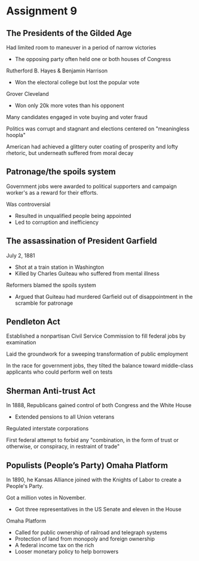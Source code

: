 # Assignment 9

## The Presidents of the Gilded Age

Had limited room to maneuver in a period of narrow victories
- The opposing party often held one or both houses of Congress

Rutherford B. Hayes & Benjamin Harrison
- Won the electoral college but lost the popular vote

Grover Cleveland
- Won only 20k more votes than his opponent

Many candidates engaged in vote buying and voter fraud

Politics was corrupt and stagnant and elections centered on "meaningless hoopla"

American had achieved a glittery outer coating of prosperity and lofty
rhetoric, but underneath suffered from moral decay

## Patronage/the spoils system

Government jobs were awarded to political supporters and campaign worker's as a
reward for their efforts.

Was controversial
- Resulted in unqualified people being appointed
- Led to corruption and inefficiency

## The assassination of President Garfield

July 2, 1881
- Shot at a train station in Washington
- Killed by Charles Guiteau who suffered from mental illness

Reformers blamed the spoils system
- Argued that Guiteau had murdered Garfield out of disappointment in the
  scramble for patronage

## Pendleton Act

Established a nonpartisan Civil Service Commission to fill federal jobs by
examination

Laid the groundwork for a sweeping transformation of public employment

In the race for government jobs, they tilted the balance toward middle-class
applicants who could perform well on tests

## Sherman Anti-trust Act

In 1888, Republicans gained control of both Congress and the White House
- Extended pensions to all Union veterans

Regulated interstate corporations

First federal attempt to forbid any "combination, in the form of trust or
otherwise, or conspiracy, in restraint of trade"

## Populists (People’s Party) Omaha Platform

In 1890, he Kansas Alliance joined with the Knights of Labor to create a
People's Party.

Got a million votes in November.
- Got three representatives in the US Senate and eleven in the House

Omaha Platform
- Called for public ownership of railroad and telegraph systems
- Protection of land from monopoly and foreign ownership
- A federal income tax on the rich
- Looser monetary policy to help borrowers


